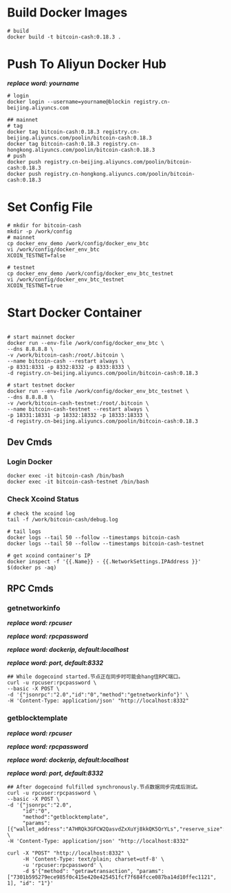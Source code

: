 # Build Docker Images

```shell
# build 
docker build -t bitcoin-cash:0.18.3 .
```

# Push To Aliyun Docker Hub
___replace word: yourname___

```shell
# login
docker login --username=yourname@blockin registry.cn-beijing.aliyuncs.com

## mainnet
# tag
docker tag bitcoin-cash:0.18.3 registry.cn-beijing.aliyuncs.com/poolin/bitcoin-cash:0.18.3
docker tag bitcoin-cash:0.18.3 registry.cn-hongkong.aliyuncs.com/poolin/bitcoin-cash:0.18.3
# push
docker push registry.cn-beijing.aliyuncs.com/poolin/bitcoin-cash:0.18.3
docker push registry.cn-hongkong.aliyuncs.com/poolin/bitcoin-cash:0.18.3
```

# Set Config File

```shell
# mkdir for bitcoin-cash
mkdir -p /work/config
# mainnet
cp docker_env_demo /work/config/docker_env_btc
vi /work/config/docker_env_btc
XCOIN_TESTNET=false

# testnet
cp docker_env_demo /work/config/docker_env_btc_testnet
vi /work/config/docker_env_btc_testnet
XCOIN_TESTNET=true
```

# Start Docker Container
```shell

# start mainnet docker
docker run --env-file /work/config/docker_env_btc \
--dns 8.8.8.8 \
-v /work/bitcoin-cash:/root/.bitcoin \
--name bitcoin-cash --restart always \
-p 8331:8331 -p 8332:8332 -p 8333:8333 \
-d registry.cn-beijing.aliyuncs.com/poolin/bitcoin-cash:0.18.3

# start testnet docker
docker run --env-file /work/config/docker_env_btc_testnet \
--dns 8.8.8.8 \
-v /work/bitcoin-cash-testnet:/root/.bitcoin \
--name bitcoin-cash-testnet --restart always \
-p 18331:18331 -p 18332:18332 -p 18333:18333 \
-d registry.cn-beijing.aliyuncs.com/poolin/bitcoin-cash:0.18.3
```

## Dev Cmds

### Login Docker

```shell
docker exec -it bitcoin-cash /bin/bash
docker exec -it bitcoin-cash-testnet /bin/bash
```

### Check Xcoind Status

```shell
# check the xcoind log
tail -f /work/bitcoin-cash/debug.log

# tail logs
docker logs --tail 50 --follow --timestamps bitcoin-cash
docker logs --tail 50 --follow --timestamps bitcoin-cash-testnet

# get xcoind container's IP
docker inspect -f '{{.Name}} - {{.NetworkSettings.IPAddress }}' $(docker ps -aq)
```

## RPC Cmds

### getnetworkinfo

___replace word: rpcuser___

___replace word: rpcpassword___

___replace word: dockerip, default:localhost___

___replace word: port, default:8332___

```shell
## While dogecoind started.节点正在同步时可能会hang住RPC端口。
curl -u rpcuser:rpcpassword \
--basic -X POST \
-d '{"jsonrpc":"2.0","id":"0","method":"getnetworkinfo"}' \
-H 'Content-Type: application/json' "http://localhost:8332"
```

### getblocktemplate

___replace word: rpcuser___

___replace word: rpcpassword___

___replace word: dockerip, default:localhost___

___replace word: port, default:8332___

```shell
## After dogecoind fulfilled synchronously.节点数据同步完成后测试。
curl -u rpcuser:rpcpassword \
--basic -X POST \
-d '{"jsonrpc":"2.0",
     "id":"0",
     "method":"getblocktemplate",
     "params":[{"wallet_address":"A7HRQk3GFCW2QasvdZxXuYj8kkQK5QrYLs","reserve_size":8}]}' \
-H 'Content-Type: application/json' "http://localhost:8332"
```

```
curl -X "POST" "http://localhost:8332" \
     -H 'Content-Type: text/plain; charset=utf-8' \
     -u 'rpcuser:rpcpassword' \
     -d $'{"method": "getrawtransaction", "params": ["7301b595279ece985f0c415e420e425451fcf7f684fcce087ba14d10ffec1121", 1], "id": "1"}'
```
